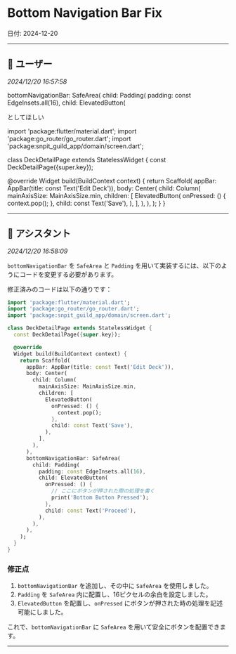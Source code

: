 # Bottom Navigation Bar Fix

日付: 2024-12-20

---

## 👤 ユーザー
*2024/12/20 16:57:58*

bottomNavigationBar: SafeArea(
        child: Padding(
          padding: const EdgeInsets.all(16),
          child: ElevatedButton(

としてほしい

import 'package:flutter/material.dart';
import 'package:go_router/go_router.dart';
import 'package:snpit_guild_app/domain/screen.dart';

class DeckDetailPage extends StatelessWidget {
  const DeckDetailPage({super.key});

  @override
  Widget build(BuildContext context) {
    return Scaffold(
      appBar: AppBar(title: const Text('Edit Deck')),
      body: Center(
        child: Column(
          mainAxisSize: MainAxisSize.min,
          children: [
            ElevatedButton(
              onPressed: () {
                context.pop();
              },
              child: const Text('Save'),
            ),
          ],
        ),
      ),
    );
  }
}

---

## 🤖 アシスタント
*2024/12/20 16:58:09*

`bottomNavigationBar` を `SafeArea` と `Padding` を用いて実装するには、以下のようにコードを変更する必要があります。

修正済みのコードは以下の通りです：

```dart
import 'package:flutter/material.dart';
import 'package:go_router/go_router.dart';
import 'package:snpit_guild_app/domain/screen.dart';

class DeckDetailPage extends StatelessWidget {
  const DeckDetailPage({super.key});

  @override
  Widget build(BuildContext context) {
    return Scaffold(
      appBar: AppBar(title: const Text('Edit Deck')),
      body: Center(
        child: Column(
          mainAxisSize: MainAxisSize.min,
          children: [
            ElevatedButton(
              onPressed: () {
                context.pop();
              },
              child: const Text('Save'),
            ),
          ],
        ),
      ),
      bottomNavigationBar: SafeArea(
        child: Padding(
          padding: const EdgeInsets.all(16),
          child: ElevatedButton(
            onPressed: () {
              // ここにボタンが押された際の処理を書く
              print('Bottom Button Pressed');
            },
            child: const Text('Proceed'),
          ),
        ),
      ),
    );
  }
}
```

### 修正点
1. `bottomNavigationBar` を追加し、その中に `SafeArea` を使用しました。
2. `Padding` を `SafeArea` 内に配置し、16ピクセルの余白を設定しました。
3. `ElevatedButton` を配置し、`onPressed` にボタンが押された時の処理を記述可能にしました。

これで、`bottomNavigationBar` に `SafeArea` を用いて安全にボタンを配置できます。

---
